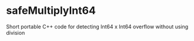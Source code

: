 # safeMultiplyInt64
Short portable C++ code for detecting Int64 x Int64 overflow without using division
